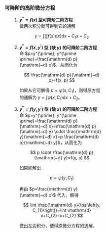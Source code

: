 <div style="float: left; width: 64%; padding: 1%;">

### 可降阶的高阶微分方程

<ul>

1. **$y^{\prime \prime}=f(x)$ 型可降阶二阶方程**  
   做两次积分就可得到它的通解

   $$
   y=\int\left(\int f(x) \mathrm{d} x\right) \mathrm{d} x+C_{1} x+C_{2}
   $$

2. **$y^{\prime \prime}=f\left(x, y^{\prime}\right)$ 型 \{缺 $y$\} 的可降阶二阶方程**  
   命 $p=y^{\prime}, y^{\prime \prime}=\frac{\mathrm{d} p}{\mathrm{~d} x}$，从而化为

   $$
   \frac{\mathrm{d} p}{\mathrm{~d} x}=f(x, p)
   $$

   如果从它可解得 $p=\varphi\left(x, C_{1}\right)$，则得原方程的通解为 $y=\int \varphi\left(x, C_{1}\right) \mathrm{d} x+C_{2}$。

3. **$y^{\prime \prime}=f\left(y, y^{\prime}\right)$ 型 \{缺 $x$\} 的可降阶二阶方程**  
   命 $p=y^{\prime}, y^{\prime \prime}=\frac{\mathrm{d} p}{\mathrm{~d} x}=\frac{\mathrm{d} p}{\mathrm{~d} y} \cdot \frac{\mathrm{d} y}{\mathrm{~d} x}=p \frac{\mathrm{d} p}{\mathrm{~d} y}$，从而化为

   $$
   p \cdot \frac{\mathrm{d} p}{\mathrm{~d} y}=f(y, p)
   $$

   如果能解出

   $$
   p=\psi\left(y, C_{1}\right)
   $$

   再由 $p=\frac{\mathrm{d} y}{\mathrm{~d} x}$ 代入，解得

   $$
   \int \frac{\mathrm{d} y}{\psi\left(y, C_{1}\right)}=\int \mathrm{d} x+C_{2}=x+C_{2}
   $$

   做出左边积分，便得原微分方程的通解。

</ul>

</div>
<div style="float: right; width: 26%; padding: 1%;">

</div>
<div style="clear: both;"></div>
